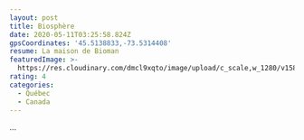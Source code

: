 ```yaml
---
layout: post
title: Biosphère
date: 2020-05-11T03:25:58.824Z
gpsCoordinates: '45.5138833,-73.5314408'
resume: La maison de Bioman
featuredImage: >-
  https://res.cloudinary.com/dmcl9xqto/image/upload/c_scale,w_1280/v1589167640/IMG_5289_ird0lr.jpg
rating: 4
categories:
  - Québec
  - Canada
---
```

...
